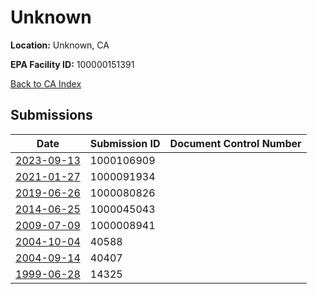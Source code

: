 # Unknown

**Location:** Unknown, CA

**EPA Facility ID:** 100000151391

[Back to CA Index](../../index.md)

## Submissions

| Date | Submission ID | Document Control Number |
|------|--------------|-------------------------|
| [2023-09-13](submissions/1000106909.md) | 1000106909 |  |
| [2021-01-27](submissions/1000091934.md) | 1000091934 |  |
| [2019-06-26](submissions/1000080826.md) | 1000080826 |  |
| [2014-06-25](submissions/1000045043.md) | 1000045043 |  |
| [2009-07-09](submissions/1000008941.md) | 1000008941 |  |
| [2004-10-04](submissions/40588.md) | 40588 |  |
| [2004-09-14](submissions/40407.md) | 40407 |  |
| [1999-06-28](submissions/14325.md) | 14325 |  |
